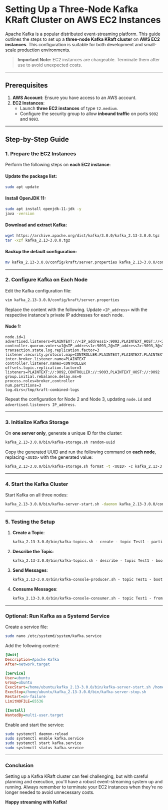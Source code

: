 # Setting Up a Three-Node Kafka KRaft Cluster on AWS EC2 Instances

Apache Kafka is a popular distributed event-streaming platform. This guide outlines the steps to set up a **three-node Kafka KRaft cluster** on **AWS EC2 instances**. This configuration is suitable for both development and small-scale production environments.

> **Important Note:** EC2 instances are chargeable. Terminate them after use to avoid unexpected costs.

---

## **Prerequisites**

1. **AWS Account**: Ensure you have access to an AWS account.
2. **EC2 Instances**:
   - Launch **three EC2 instances** of type `t2.medium`.
   - Configure the security group to allow **inbound traffic** on ports `9092` and `9093`.

---

## **Step-by-Step Guide**

### **1. Prepare the EC2 Instances**

Perform the following steps on **each EC2 instance**:

#### Update the package list:
```bash
sudo apt update
```

#### Install OpenJDK 11:
```bash
sudo apt install openjdk-11-jdk -y
java -version
```

#### Download and extract Kafka:
```bash
wget https://archive.apache.org/dist/kafka/3.0.0/kafka_2.13-3.0.0.tgz
tar -xzf kafka_2.13-3.0.0.tgz
```

#### Backup the default configuration:
```bash
mv kafka_2.13-3.0.0/config/kraft/server.properties kafka_2.13-3.0.0/config/kraft/server.properties.bak
```

---

### **2. Configure Kafka on Each Node**

Edit the Kafka configuration file:
```bash
vim kafka_2.13-3.0.0/config/kraft/server.properties
```

Replace the content with the following. Update `<IP_address>` with the respective instance's private IP addresses for each node.

#### Node 1:
```properties
node.id=1
advertised.listeners=PLAINTEXT://<IP_address1>:9092,PLAINTEXT_HOST://<IP_address1>:9092
controller.quorum.voters=1@<IP_address1>:9093,2@<IP_address2>:9093,3@<IP_address3>:9093
transaction.state.log.replication.factor=3
listener.security.protocol.map=CONTROLLER:PLAINTEXT,PLAINTEXT:PLAINTEXT,PLAINTEXT_HOST:PLAINTEXT
inter.broker.listener.name=PLAINTEXT
controller.listener.names=CONTROLLER
offsets.topic.replication.factor=3
listeners=PLAINTEXT://:9092,CONTROLLER://:9093,PLAINTEXT_HOST://:9092
group.initial.rebalance.delay.ms=0
process.roles=broker,controller
num.partitions=3
log.dirs=/tmp/kraft-combined-logs
```

Repeat the configuration for Node 2 and Node 3, updating `node.id` and `advertised.listeners IP_address`.

---

### **3. Initialize Kafka Storage**

On **one server only**, generate a unique ID for the cluster:
```bash
kafka_2.13-3.0.0/bin/kafka-storage.sh random-uuid
```

Copy the generated UUID and run the following command on **each node**, replacing `<UUID>` with the generated value:
```bash
kafka_2.13-3.0.0/bin/kafka-storage.sh format -t <UUID> -c kafka_2.13-3.0.0/config/kraft/server.properties
```

---

### **4. Start the Kafka Cluster**

Start Kafka on all three nodes:
```bash
kafka_2.13-3.0.0/bin/kafka-server-start.sh -daemon kafka_2.13-3.0.0/config/kraft/server.properties
```

---

### **5. Testing the Setup**

1. **Create a Topic**:
   ```bash
   kafka_2.13-3.0.0/bin/kafka-topics.sh - create - topic Test1 - partitions 3 - replication-factor 3 - bootstrap-server <IP1>:9092,<IP2>:9092,<IP3>:9092
   ```

2. **Describe the Topic**:
   ```bash
   kafka_2.13-3.0.0/bin/kafka-topics.sh - describe - topic Test1 - bootstrap-server <IP1>:9092,<IP2>:9092,<IP3>:9092
   ```

3. **Send Messages**:
   ```bash
   kafka_2.13-3.0.0/bin/kafka-console-producer.sh - topic Test1 - bootstrap-server <IP1>:9092,<IP2>:9092,<IP3>:9092
   ```

4. **Consume Messages**:
   ```bash
   kafka_2.13-3.0.0/bin/kafka-console-consumer.sh - topic Test1 - from-beginning - bootstrap-server <IP1>:9092,<IP2>:9092,<IP3>:9092
   ```

---

### **Optional: Run Kafka as a Systemd Service**

Create a service file:
```bash
sudo nano /etc/systemd/system/kafka.service
```

Add the following content:
```ini
[Unit]
Description=Apache Kafka
After=network.target

[Service]
User=ubuntu
Group=ubuntu
ExecStart=/home/ubuntu/kafka_2.13-3.0.0/bin/kafka-server-start.sh /home/ubuntu/kafka_2.13-3.0.0/config/kraft/server.properties
ExecStop=/home/ubuntu/kafka_2.13-3.0.0/bin/kafka-server-stop.sh
Restart=on-failure
LimitNOFILE=65536

[Install]
WantedBy=multi-user.target
```

Enable and start the service:
```bash
sudo systemctl daemon-reload
sudo systemctl enable kafka.service
sudo systemctl start kafka.service
sudo systemctl status kafka.service
```

---

### **Conclusion**

Setting up a Kafka KRaft cluster can feel challenging, but with careful planning and execution, you'll have a robust event-streaming system up and running. Always remember to terminate your EC2 instances when they're no longer needed to avoid unnecessary costs.

**Happy streaming with Kafka!**
